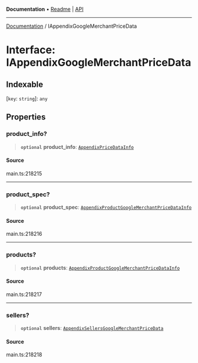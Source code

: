 **Documentation** • [Readme](../README.md) \| [API](../globals.md)

***

[Documentation](../README.md) / IAppendixGoogleMerchantPriceData

# Interface: IAppendixGoogleMerchantPriceData

## Indexable

 \[`key`: `string`\]: `any`

## Properties

### product\_info?

> **`optional`** **product\_info**: [`AppendixPriceDataInfo`](../classes/AppendixPriceDataInfo.md)

#### Source

main.ts:218215

***

### product\_spec?

> **`optional`** **product\_spec**: [`AppendixProductGoogleMerchantPriceDataInfo`](../classes/AppendixProductGoogleMerchantPriceDataInfo.md)

#### Source

main.ts:218216

***

### products?

> **`optional`** **products**: [`AppendixProductGoogleMerchantPriceDataInfo`](../classes/AppendixProductGoogleMerchantPriceDataInfo.md)

#### Source

main.ts:218217

***

### sellers?

> **`optional`** **sellers**: [`AppendixSellersGoogleMerchantPriceData`](../classes/AppendixSellersGoogleMerchantPriceData.md)

#### Source

main.ts:218218
